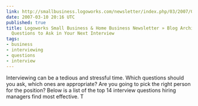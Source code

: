 ```yaml
---
link: http://smallbusiness.logoworks.com/newsletter/index.php/03/2007/02/14-killer-questions-to-ask-in-your-next-interview/?intsrc=n4.2&lpn=Newsletter%20Landing
date: 2007-03-10 20:16 UTC
published: true
title: Logoworks Small Business & Home Business Newsletter » Blog Archive » 14 Killer
  Questions to Ask in Your Next Interview
tags:
- business
- interviewing
- questions
- interview
---
```


Interviewing can be a tedious and stressful time. Which questions should you ask, which ones are appropriate? Are you going to pick the right person for the position? Below is a list of the top 14 interview questions hiring managers find most effective. T
